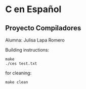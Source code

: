 # C en Español
## Proyecto Compiladores 

Alumna: Julisa Lapa Romero  

Building instructions:

```
make
./ces test.txt
```
for cleaning:
```
make clean
```
